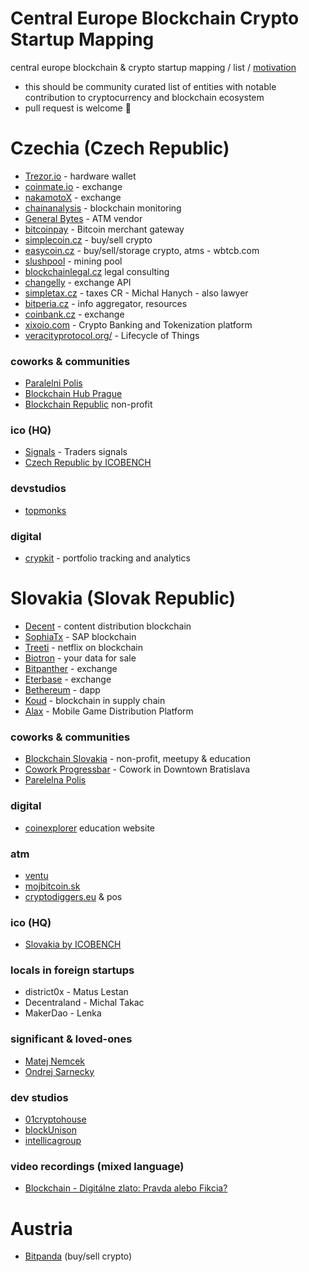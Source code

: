 # Central Europe Blockchain Crypto Startup Mapping
central europe blockchain & crypto startup mapping / list / [motivation](http://www.electronicbeats.net/a-beginners-guide-to-the-decentralized-internet/)

- this should be community curated list of entities with notable contribution to cryptocurrency and blockchain ecosystem
- pull request is welcome 🤗 

# Czechia (Czech Republic)
- [Trezor.io](https://trezor.io/) - hardware wallet
- [coinmate.io](https://coinmate.io) - exchange
- [nakamotoX](https://nakamotox.com/) - exchange
- [chainanalysis](https://www.chainalysis.com/) - blockchain monitoring
- [General Bytes](https://www.generalbytes.com/) - ATM vendor
- [bitcoinpay](https://www.bitcoinpay.com) - Bitcoin merchant gateway
- [simplecoin.cz](https://exchange.simplecoin.eu/) - buy/sell crypto
- [easycoin.cz](https://www.easycoin.cz/) - buy/sell/storage crypto, atms -  wbtcb.com
- [slushpool](https://slushpool.com) - mining pool
- [blockchainlegal.cz](https://www.blockchainlegal.cz/) legal consulting
- [changelly](https://changelly.com/) - exchange API
- [simpletax.cz](http://www.simpletax.cz/) - taxes CR - Michal Hanych - also lawyer
- [bitperia.cz](https://bitperia.cz/) - info aggregator, resources
- [coinbank.cz](https://coinbank.cz/) - exchange
- [xixoio.com](https://www.xixoio.com/) - Crypto Banking and Tokenization platform
- [veracityprotocol.org/](https://www.veracityprotocol.org/) - Lifecycle of Things

### coworks & communities 
- [Paralelni Polis](https://www.paralelnipolis.cz/) 
- [Blockchain Hub Prague](https://www.blockchainhubprague.com/)
- [Blockchain Republic](https://www.blockchainrepublic.cz/) non-profit

### ico (HQ)
- [Signals](https://signals.network/) - Traders signals
- [Czech Republic by ICOBENCH](https://icobench.com/icos?page=1&filterCountry=Slovakia)

### devstudios
- [topmonks](https://www.topmonks.com/)

### digital
- [crypkit](https://www.crypkit.com/) - portfolio tracking and analytics

# Slovakia (Slovak Republic)
- [Decent](https://decent.ch/) - content distribution blockchain
- [SophiaTx](https://www.sophiatx.com/) - SAP blockchain
- [Treeti](https://treeti.com/) - netflix on blockchain
- [Biotron](https://biotron.io/) - your data for sale
- [Bitpanther](https://www.bitpanther.com/sk/) - exchange
- [Eterbase](https://www.eterbase.com/) - exchange
- [Bethereum](https://www.bethereum.com/) - dapp
- [Koud](http://koud.io/) - blockchain in supply chain
- [Alax](https://alax.io/) - Mobile Game Distribution Platform 

### coworks & communities
- [Blockchain Slovakia](https://blockchainslovakia.sk) - non-profit, meetupy & education
- [Cowork Progressbar](https://cowork.progressbar.sk/#/) - Cowork in Downtown Bratislava
- [Parelelna Polis](https://paralelnapolis.sk/)

### digital
- [coinexplorer](https://coinexplorer.sk/) education website

### atm
- [ventu](https://ventu.io/) 
- [mojbitcoin.sk](http://mojbitcoin.sk/)
- [cryptodiggers.eu](https://cryptodiggers.eu/) & pos

### ico (HQ)
- [Slovakia by ICOBENCH](https://icobench.com/icos?page=1&filterCountry=Slovakia)

### locals in foreign startups
- district0x - Matus Lestan
- Decentraland - Michal Takac
- MakerDao - Lenka

### significant & loved-ones
- [Matej Nemcek](https://hypersignal.xyz/)
- [Ondrej Sarnecky](http://ondrejsarnecky.com/)

### dev studios
- [01cryptohouse](https://www.01cryptohouse.com/)
- [blockUnison](https://blockunison.com/)
- [intellicagroup](https://intellicagroup.com/)

### video recordings (mixed language)
- [Blockchain - Digitálne zlato: Pravda alebo Fikcia?](https://youtu.be/Y-Kd8u5Rd9w)

# Austria 
- [Bitpanda](https://www.bitpanda.com/en) (buy/sell crypto)
